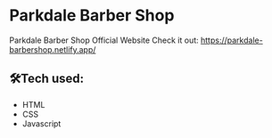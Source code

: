 # Parkdale Barber Shop

Parkdale Barber Shop Official Website
Check it out: https://parkdale-barbershop.netlify.app/

## 🛠️Tech used:

- HTML
- CSS
- Javascript

